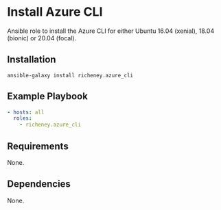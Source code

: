 # Install Azure CLI

Ansible role to install the Azure CLI for either Ubuntu 16.04 (xenial), 18.04 (bionic) or 20.04 (focal).

## Installation

`ansible-galaxy install richeney.azure_cli`

## Example Playbook

```yaml
- hosts: all
  roles:
    - richeney.azure_cli
```

## Requirements

None.

## Dependencies

None.
